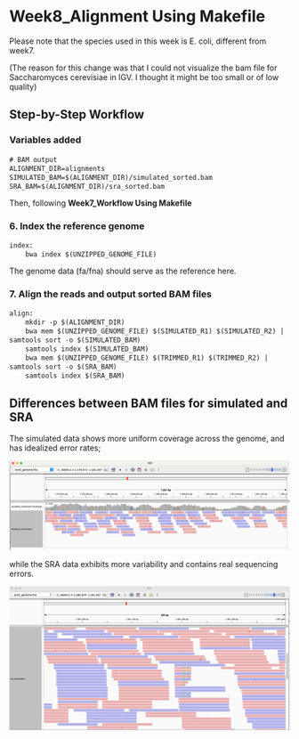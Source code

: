 # Week8_Alignment Using Makefile

Please note that the species used in this week is E. coli, different from week7.

(The reason for this change was that I could not visualize the bam file for Saccharomyces cerevisiae in IGV. I thought it might be too small or of low quality)

## Step-by-Step Workflow

### Variables added

```
# BAM output
ALIGNMENT_DIR=alignments
SIMULATED_BAM=$(ALIGNMENT_DIR)/simulated_sorted.bam
SRA_BAM=$(ALIGNMENT_DIR)/sra_sorted.bam
```



Then, following **Week7_Workflow Using Makefile**

### 6. Index the reference genome

```
index:
	bwa index $(UNZIPPED_GENOME_FILE)
```

The genome data (fa/fna) should serve as the reference here.

### 7. Align the reads and output sorted BAM files

```
align: 
	mkdir -p $(ALIGNMENT_DIR)
	bwa mem $(UNZIPPED_GENOME_FILE) $(SIMULATED_R1) $(SIMULATED_R2) | samtools sort -o $(SIMULATED_BAM)
	samtools index $(SIMULATED_BAM)
	bwa mem $(UNZIPPED_GENOME_FILE) $(TRIMMED_R1) $(TRIMMED_R2) | samtools sort -o $(SRA_BAM)
	samtools index $(SRA_BAM)
```



## Differences between BAM files for simulated and SRA

The simulated data shows more uniform coverage across the genome, and has idealized error rates;

![](https://github.com/Lulutiger2023/Applied_Bioinfo/blob/main/week8/simulated.jpg)

while the SRA data exhibits more variability and contains real sequencing errors.

![](https://github.com/Lulutiger2023/Applied_Bioinfo/blob/main/week8/sra.jpg)